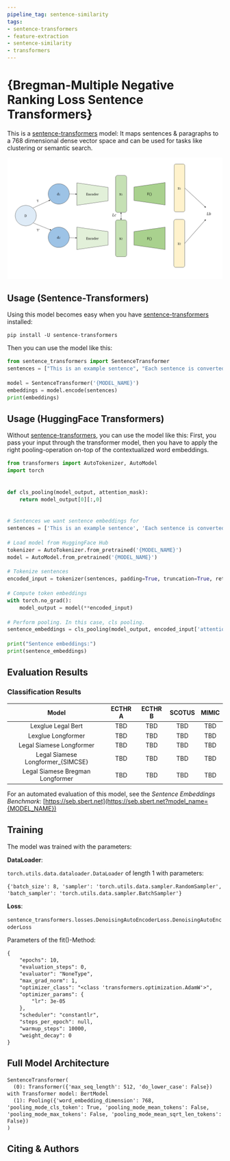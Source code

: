 ```yaml
---
pipeline_tag: sentence-similarity
tags:
- sentence-transformers
- feature-extraction
- sentence-similarity
- transformers
---
```


# {Bregman-Multiple Negative Ranking Loss Sentence Transformers}

This is a [sentence-transformers](https://www.SBERT.net) model: It maps sentences & paragraphs to a 768 dimensional dense vector space and can be used for tasks like clustering or semantic search.


![](Figure/good_bregman_graph.png)

<!--- Describe your model here -->

## Usage (Sentence-Transformers)

Using this model becomes easy when you have [sentence-transformers](https://www.SBERT.net) installed:

```
pip install -U sentence-transformers
```

Then you can use the model like this:

```python
from sentence_transformers import SentenceTransformer
sentences = ["This is an example sentence", "Each sentence is converted"]

model = SentenceTransformer('{MODEL_NAME}')
embeddings = model.encode(sentences)
print(embeddings)
```



## Usage (HuggingFace Transformers)
Without [sentence-transformers](https://www.SBERT.net), you can use the model like this: First, you pass your input through the transformer model, then you have to apply the right pooling-operation on-top of the contextualized word embeddings.

```python
from transformers import AutoTokenizer, AutoModel
import torch


def cls_pooling(model_output, attention_mask):
    return model_output[0][:,0]


# Sentences we want sentence embeddings for
sentences = ['This is an example sentence', 'Each sentence is converted']

# Load model from HuggingFace Hub
tokenizer = AutoTokenizer.from_pretrained('{MODEL_NAME}')
model = AutoModel.from_pretrained('{MODEL_NAME}')

# Tokenize sentences
encoded_input = tokenizer(sentences, padding=True, truncation=True, return_tensors='pt')

# Compute token embeddings
with torch.no_grad():
    model_output = model(**encoded_input)

# Perform pooling. In this case, cls pooling.
sentence_embeddings = cls_pooling(model_output, encoded_input['attention_mask'])

print("Sentence embeddings:")
print(sentence_embeddings)
```



## Evaluation Results

### Classification Results

|          Model          | ECTHR A | ECTHR B| SCOTUS |MIMIC |
|:-----------------------:|:-----:|:-:|:-:|:-:|
| Lexglue Legal Bert  |  TBD | TBD | TBD|TBD|
| Lexglue Longformer  |  TBD | TBD | TBD|TBD|
| Legal Siamese Longformer  |  TBD | TBD | TBD|TBD|
| Legal Siamese Longformer_{SIMCSE} |  TBD | TBD | TBD|TBD|
| Legal Siamese Bregman Longformer  |  TBD |TBD| TBD|TBD|

For an automated evaluation of this model, see the *Sentence Embeddings Benchmark*: [https://seb.sbert.net](https://seb.sbert.net?model_name={MODEL_NAME})


## Training
The model was trained with the parameters:

**DataLoader**:

`torch.utils.data.dataloader.DataLoader` of length 1 with parameters:
```
{'batch_size': 8, 'sampler': 'torch.utils.data.sampler.RandomSampler', 'batch_sampler': 'torch.utils.data.sampler.BatchSampler'}
```

**Loss**:

`sentence_transformers.losses.DenoisingAutoEncoderLoss.DenoisingAutoEncoderLoss` 

Parameters of the fit()-Method:
```
{
    "epochs": 10,
    "evaluation_steps": 0,
    "evaluator": "NoneType",
    "max_grad_norm": 1,
    "optimizer_class": "<class 'transformers.optimization.AdamW'>",
    "optimizer_params": {
        "lr": 3e-05
    },
    "scheduler": "constantlr",
    "steps_per_epoch": null,
    "warmup_steps": 10000,
    "weight_decay": 0
}
```


## Full Model Architecture
```
SentenceTransformer(
  (0): Transformer({'max_seq_length': 512, 'do_lower_case': False}) with Transformer model: BertModel 
  (1): Pooling({'word_embedding_dimension': 768, 'pooling_mode_cls_token': True, 'pooling_mode_mean_tokens': False, 'pooling_mode_max_tokens': False, 'pooling_mode_mean_sqrt_len_tokens': False})
)
```

## Citing & Authors

<!--- Describe where people can find more information -->
